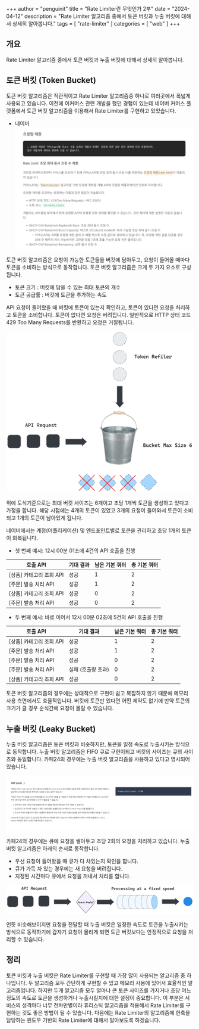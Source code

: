 +++
author = "penguinit"
title = "Rate Limiter란 무엇인가 2부"
date = "2024-04-12"
description = "Rate Limiter 알고리즘 중에서 토큰 버킷과 누출 버킷에 대해서 상세히 알아봅니다."
tags = [
"rate-limiter"
]
categories = [
"web"
]
+++

## 개요

Rate Limiter 알고리즘 중에서 토큰 버킷과 누출 버킷에 대해서 상세히 알아봅니다.

## 토큰 버킷 (Token Bucket)
토큰 버킷 알고리즘은 직관적이고 Rate Limiter 알고리즘중 하나로 여러곳에서 폭넓게 사용되고 있습니다. 이전에 이커머스 관련 개발을 했던 경험이 있는데 
네이버 커머스 플랫폼에서 토큰 버킷 알고리즘을 이용해서 Rate Limiter를 구현하고 있었습니다.

- 네이버
![네이버 커머스 사용량 제한](images/img.png)

토큰 버킷 알고리즘은 요청이 가능한 토큰들을 버킷에 담아두고, 요청이 들어올 때마다 토큰을 소비하는 방식으로 동작합니다. 토큰 버킷 알고리즘은 크게 두 가지 요소로 구성됩니다.

- 토큰 크기 : 버킷에 담을 수 있는 최대 토큰의 개수
- 토큰 공급률 : 버킷에 토큰을 추가하는 속도

API 요청이 들어왔을 때 버킷에 토큰이 있는지 확인하고, 토큰이 있다면 요청을 처리하고 토큰을 소비합니다. 토큰이 없다면 요청은 버려집니다. 
일반적으로 HTTP 상태 코드 429 Too Many Requests를 반환하고 요청은 거절됩니다.

![토큰 버킷 알고리즘 설명](images/img1.png)

위에 도식기준으로는 최대 버킷 사이즈는 6개이고 초당 1개씩 토큰을 생성하고 있다고 가정을 합니다. 
해당 시점에는 4개의 토큰이 있었고 3개의 요청이 들어와서 토큰이 소비되고 1개의 토큰이 남아있게 됩니다.

네이버에서는 계정(어플리케이션) 및 엔드포인트별로 토큰을 관리하고 초당 1개의 토큰이 회복됩니다.

- 첫 번째 예시: 12시 00분 01초에 4건의 API 호출을 진행

| 호출 API           | 기대 결과 | 남은 기본 쿼터 | 총 기본 쿼터 |
|------------------|-------|----------|---------|
| [상품] 카테고리 조회 API | 성공    | 1        | 2       |
| [주문] 발송 처리 API   | 성공    | 1        | 2       |
| [상품] 카테고리 조회 API | 성공    | 0        | 2       |
| [주문] 발송 처리 API   | 성공    | 0        | 2       |

- 두 번째 예시: 바로 이어서 12시 00분 02초에 5건의 API 호출을 진행

| 호출 API           | 기대 결과       | 남은 기본 쿼터 | 총 기본 쿼터 |
|------------------|-------------|----------|---------|
| [상품] 카테고리 조회 API | 성공          | 1        | 2       |
| [주문] 발송 처리 API   | 성공          | 1        | 2       |
| [주문] 발송 처리 API   | 성공          | 0        | 2       |
| [주문] 발송 처리 API   | 실패 (호출량 초과) | 0        | 2       |
| [상품] 카테고리 조회 API | 성공          | 0        | 2       |

토큰 버킷 알고리즘의 경우에는 상대적으로 구현이 쉽고 복잡하지 않기 때문에 메모리 사용 측면에서도 효율적입니다. 
버킷에 토큰만 있다면 어떤 제약도 없기에 만약 토큰의 크기가 클 경우 순식간에 요청이 몰릴 수 있습니다. 

## 누출 버킷 (Leaky Bucket)
누출 버킷 알고리즘은 토큰 버킷과 비슷하지만, 토큰을 일정 속도로 누출시키는 방식으로 동작합니다. 
누출 버킷 알고리즘은 FIFO 큐로 구현이되고 버킷의 사이즈는 큐의 사이즈와 동일합니다.
카페24의 경우에는 누출 버킷 알고리즘을 사용하고 있다고 명시되어있습니다.

![img.png](images/img3.png)

카페24의 경우에는 큐에 요청을 쌓아두고 초당 2회의 요청을 처리하고 있습니다. 누출 버킷 알고리즘은 아래의 순서로 동작합니다.

- 우선 요청이 들어왔을 때 큐가 다 차있는지 확인을 합니다.
- 큐가 가득 차 있는 경우에는 새 요청을 버려집니다.
- 지정된 시간마다 큐에서 요청을 꺼내서 처리를 합니다.

![누출 버킷 알고리즘](images/img2.png)

언뜻 비슷해보이지만 요청을 전달할 때 누출 버킷은 일정한 속도로 토큰을 누출시키는 방식으로 동작하기에 갑자기 요청이 몰리게 되면 토큰 버킷보다는 안정적으로 요청을 처리할 수 있습니다.

## 정리
토큰 버킷과 누출 버킷은 Rate Limiter를 구현할 때 가장 많이 사용되는 알고리즘 중 하나입니다. 두 알고리즘 모두 간단하게 구현할 수 있고 메모리 사용에 있어서 효율적인 알고리즘입니다.
하지만 두개 알고리즘 모두 얼마나 큰 토큰 사이즈를 가지거나 초당 어느정도의 속도로 토큰을 생성하거나 누출시킬지에 대한 설정이 중요합니다. 이 부분은 서비스의 성격마다 너무 천차만별이라 휴리스틱 알고리즘을 적용해서 Rate Limiter를 구현하는 것도 좋은 방법이 될 수 있습니다.
다음에는 Rate Limiter의 알고리즘에 한축을 담당하는 윈도우 기반의 Rate Limiter에 대해서 알아보도록 하겠습니다.


